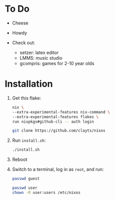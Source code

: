 # To Do

- Cheese
- Howdy

- Check out:
	- setzer: latex editor
  - LMMS: music studio
  - gcompris: games for 2-10 year olds


# Installation

1. Get this flake:

    ```bash
    nix \
    --extra-experimental-features nix-command \
    --extra-experimental-features flakes \
    run nixpkgs#github-cli -- auth login

    git clone https://github.com/clayts/nixos
    ```

1. Run `install.sh`:

    ```bash
   ./install.sh
    ```

1. Reboot

1. Switch to a terminal, log in as `root`, and run:

    ```bash
    passwd guest

    passwd user
    chown -R user:users /etc/nixos
    ```
